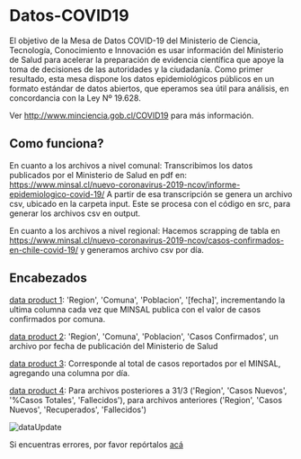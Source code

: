# Datos-COVID19
El objetivo de la Mesa de Datos COVID-19 del Ministerio de Ciencia, Tecnología, Conocimiento e Innovación es usar información del Ministerio de Salud para acelerar la preparación de evidencia científica que apoye la toma de decisiones de las autoridades y la ciudadanía. Como primer resultado, esta mesa dispone los datos epidemiológicos públicos en un formato estándar de datos abiertos, que eperamos sea útil para análisis, en concordancia con la Ley Nº 19.628. 

Ver http://www.minciencia.gob.cl/COVID19 para más información.

## Como funciona?
En cuanto a los archivos a nivel comunal: Transcribimos los datos publicados por el Ministerio de Salud en pdf en:
https://www.minsal.cl/nuevo-coronavirus-2019-ncov/informe-epidemiologico-covid-19/
A partir de esa transcripción se genera un archivo csv, ubicado en la carpeta input.
Este se procesa con el código en src, para generar los archivos csv en output.

En cuanto a los archivos a nivel regional: Hacemos scrapping de tabla en https://www.minsal.cl/nuevo-coronavirus-2019-ncov/casos-confirmados-en-chile-covid-19/ y generamos archivo csv por día.

## Encabezados
[data product 1](output/producto1): 'Region', 'Comuna', 'Poblacion', '[fecha]', incrementando la ultima columna cada vez que MINSAL publica con el valor de casos confirmados por comuna. 

[data product 2](output/producto2): 'Region', 'Comuna', 'Poblacion', 'Casos Confirmados', un archivo por fecha de publicación del Ministerio de Salud

[data product 3](output/producto3): Corresponde al total de casos reportados por el MINSAL, agregando una columna por día.

[data product 4](output/producto4):  Para archivos posteriores a 31/3 ('Region', 'Casos Nuevos', '%Casos Totales', 'Fallecidos'), para archivos anteriores ('Region', 'Casos Nuevos', 'Recuperados', 'Fallecidos') 


![dataUpdate](https://github.com/MinCiencia/Datos-COVID19/workflows/dataUpdate/badge.svg)

Si encuentras errores, por favor repórtalos [acá](https://github.com/MinCiencia/Datos-COVID19/issues)